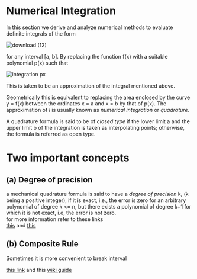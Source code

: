 # __Numerical Integration__



 In this section  we derive and analyze numerical methods to evaluate definite integrals of the form
 
![download (12)](https://user-images.githubusercontent.com/77840111/151663066-f5cd1010-08be-4f3a-886f-2eb0ee2bef92.png)

for any interval [a, b]. By replacing the function f(x) with a suitable polynomial p(x) such that 

![integration px](https://user-images.githubusercontent.com/77840111/151791506-cc8796b6-8a2d-45c2-8067-e19a2613c3e9.png)

This is taken to be an approximation of the integral mentioned above.  

Geometrically this is equivalent to replacing the area enclosed by the curve y = f(x) between the ordinates x = a and x = b by that of p(x).
The approximation of _I_ is usually known as _numerical integration_ or _quadrature_. 

A quadrature formula is said to be of _closed type_ if the  lower limit a and the upper limit b of the integration is taken as interpolating points;
otherwise, the formula is referred as open type.  

  
  # Two important concepts
  ## __(a) Degree of precision__
   a mechanical quadrature formula is said to have a _degree of precision_ k, (k being a positive integer), if it is exact, i.e., the error is zero for an arbitrary polynomial of degree  k <= n, but there exists a polynomial of degree k+1 for which it is not exact, i.e, the error is not zero.   
   for more information refer to these links  
   [this](https://ahmedbadary.github.io/work_files/school/128a/4_3) and [this](https://www.unioviedo.es/compnum/labs/new/08_integration.html)
  
  
  
  ## __(b) Composite Rule__
  
  Sometimes it is more convenient to break interval
  
  
  
  
  
  
  
  
  
  
  [this link](https://www.theochem.ru.nl/~pwormer/Knowino/knowino.org/wiki/Legendre-Gauss_Quadrature_formula.html#:~:text=The%20Legendre%2DGauss%20quadrature%20formula%20is%20a%20special%20case%20of,of%20the%20interval%20of%20integration. ) and this [wiki guide](https://en.wikipedia.org/wiki/Gauss%E2%80%93Legendre_quadrature)
